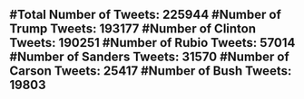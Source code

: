 #Total Number of Tweets: 225944 
#Number of Trump Tweets: 193177
#Number of Clinton Tweets: 190251
#Number of Rubio Tweets: 57014
#Number of Sanders Tweets: 31570
#Number of Carson Tweets: 25417
#Number of Bush Tweets: 19803
---
